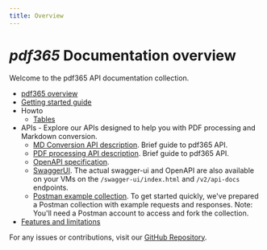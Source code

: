 ```yaml
---
title: Overview
---
```


# *pdf365* Documentation overview

Welcome to the pdf365 API documentation collection.


- [pdf365 overview](./Overview.md)
- [Getting started guide](./GettingStarted.md)
- Howto
  - [Tables](./Tables.md)
- APIs - Explore our APIs designed to help you with PDF processing and Markdown conversion.
  - [MD Conversion API description](./MdToPdfConversionApi.md). Brief guide to pdf365 API.
  - [PDF processing API description](./PdfProcessingApi.md). Brief guide to pdf365 API.
  - [OpenAPI specification](/api-docs/v1).
  - [SwaggerUI](/swagger-ui/). The actual swagger-ui and OpenAPI are also available on your VMs on the `/swagger-ui/index.html` and `/v2/api-docs` endpoints.
  - [Postman example collection](https://www.postman.com/docking-module-participant-89690239/pdf365-api/overview). To get started quickly, we've prepared a Postman collection with example requests and responses. Note: You'll need a Postman account to access and fork the collection.
- [Features and limitations](./FeaturesAndLimitations.md)

For any issues or contributions, visit our [GitHub Repository](https://github.com/ejs-sol/pdf365).


